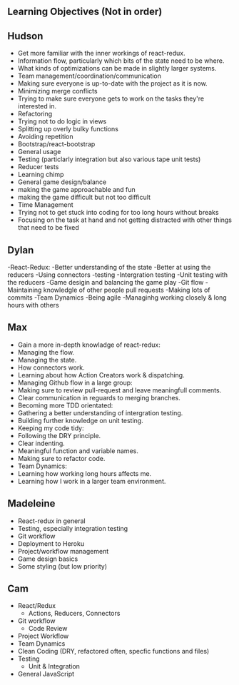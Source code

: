 Learning Objectives (Not in order)  
-------------------

## Hudson
* Get more familiar with the inner workings of react-redux.
 * Information flow, particularly which bits of the state need to be where.
 * What kinds of optimizations can be made in slightly larger systems.
* Team management/coordination/communication
 * Making sure everyone is up-to-date with the project as it is now.
 * Minimizing merge conflicts
 * Trying to make sure everyone gets to work on the tasks they're interested in.
* Refactoring
 * Trying not to do logic in views
 * Splitting up overly bulky functions
 * Avoiding repetition
* Bootstrap/react-bootstrap
 * General usage
* Testing (particlarly integration but also various tape unit tests)
 * Reducer tests
 * Learning chimp
* General game design/balance
 * making the game approachable and fun
 * making the game difficult but not too difficult
* Time Management
 * Trying not to get stuck into coding for too long hours without breaks
 * Focusing on the task at hand and not getting distracted with other things that need to be fixed

## Dylan
 -React-Redux:
  -Better understanding of the state
  -Better at using the reducers
  -Using connectors
 -testing
  -Intergration testing
  -Unit testing with the reducers
 -Game desigin and balancing the game play
 -Git flow
  -Maintaining knowledgle of other people pull requests
  -Making lots of commits
 -Team Dynamics
  -Being agile
  -Managinhg working closely & long hours with others

## Max
 * Gain a more in-depth knowladge of react-redux:
  * Managing the flow.
  * Managing the state.
  * How connectors work.
  * Learning about how Action Creators work & dispatching.
 * Managing Github flow in a large group:
  * Making sure to review pull-request and leave meaningfull comments.
  * Clear communication in reguards to merging branches.
 * Becoming more TDD orientated:
  * Gathering a better understanding of intergration testing.
  * Building further knowledge on unit testing.
 * Keeping my code tidy:
  * Following the DRY principle.
  * Clear indenting.
  * Meaningful function and variable names.
  * Making sure to refactor code.
 * Team Dynamics:
  * Learning how working long hours affects me.
  * Learning how I work in a larger team environment. 

## Madeleine
  * React-redux in general
  * Testing, especially integration testing
  * Git workflow
  * Deployment to Heroku
  * Project/workflow management
  * Game design basics
  * Some styling (but low priority)

## Cam
  * React/Redux
    * Actions, Reducers, Connectors
  * Git workflow
    * Code Review
  * Project Workflow
  * Team Dynamics
  * Clean Coding (DRY, refactored often, specfic functions and files)
  * Testing
    * Unit & Integration
  * General JavaScript
